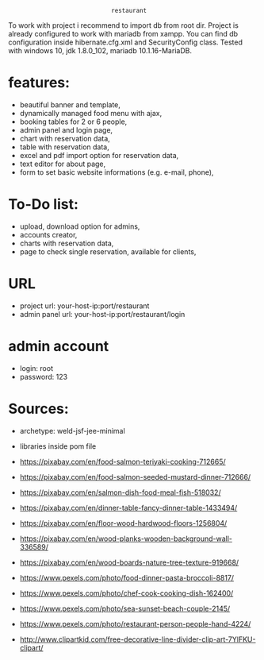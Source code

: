 
                                 restaurant 

To work with project i recommend to import db from root dir.
Project is already configured to work with mariadb from xampp.
You can find db configuration inside hibernate.cfg.xml and SecurityConfig class.
Tested with windows 10, jdk 1.8.0_102, mariadb 10.1.16-MariaDB.


features:
===========
- beautiful banner and template,
- dynamically managed food menu with ajax,
- booking tables for 2 or 6 people,
- admin panel and login page,
- chart with reservation data,
- table with reservation data,
- excel and pdf import option for reservation data,
- text editor for about page,
- form to set basic website informations (e.g. e-mail, phone),


To-Do list:
===========
- upload, download option for admins,
- accounts creator,
- charts with reservation data,
- page to check single reservation, available for clients,


URL
===========
- project url: your-host-ip:port/restaurant
- admin panel url: your-host-ip:port/restaurant/login


admin account
===========
- login: root
- password: 123


Sources:
===========
- archetype: weld-jsf-jee-minimal

- libraries inside pom file

- https://pixabay.com/en/food-salmon-teriyaki-cooking-712665/

- https://pixabay.com/en/food-salmon-seeded-mustard-dinner-712666/

- https://pixabay.com/en/salmon-dish-food-meal-fish-518032/

- https://pixabay.com/en/dinner-table-fancy-dinner-table-1433494/

- https://pixabay.com/en/floor-wood-hardwood-floors-1256804/

- https://pixabay.com/en/wood-planks-wooden-background-wall-336589/

- https://pixabay.com/en/wood-boards-nature-tree-texture-919668/

- https://www.pexels.com/photo/food-dinner-pasta-broccoli-8817/

- https://www.pexels.com/photo/chef-cook-cooking-dish-162400/

- https://www.pexels.com/photo/sea-sunset-beach-couple-2145/

- https://www.pexels.com/photo/restaurant-person-people-hand-4224/

- http://www.clipartkid.com/free-decorative-line-divider-clip-art-7YlFKU-clipart/